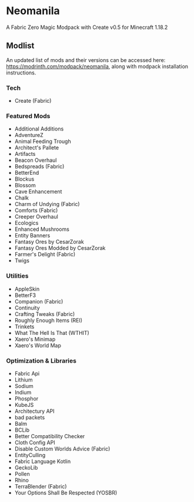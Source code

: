 # Neomanila

A Fabric Zero Magic Modpack with Create v0.5 for Minecraft 1.18.2

## Modlist
An updated list of mods and their versions can be accessed here: https://modrinth.com/modpack/neomanila, along with modpack installation instructions.

### Tech
- Create (Fabric)

### Featured Mods
- Additional Additions
- AdventureZ
- Animal Feeding Trough
- Architect's Pallete
- Artifacts
- Beacon Overhaul
- Bedspreads (Fabric)
- BetterEnd
- Blockus
- Blossom
- Cave Enhancement
- Chalk
- Charm of Undying (Fabric)
- Comforts (Fabric)
- Creeper Overhaul
- Ecologics
- Enhanced Mushrooms
- Entity Banners
- Fantasy Ores by CesarZorak
- Fantasy Ores Modded by CesarZorak
- Farmer's Delight (Fabric)
- Twigs

### Utilities
- AppleSkin
- BetterF3
- Companion (Fabric)
- Continuity
- Crafting Tweaks (Fabric)
- Roughly Enough Items (REI)
- Trinkets
- What The Hell Is That (WTHIT)
- Xaero's Minimap
- Xaero's World Map

### Optimization & Libraries
- Fabric Api
- Lithium
- Sodium
- Indium
- Phosphor
- KubeJS
- Architectury API
- bad packets
- Balm
- BCLib
- Better Compatibility Checker
- Cloth Config API
- Disable Custom Worlds Advice (Fabric)
- EntityCulling
- Fabric Language Kotlin
- GeckoLib
- Pollen
- Rhino
- TerraBlender (Fabric)
- Your Options Shall Be Respected (YOSBR)
